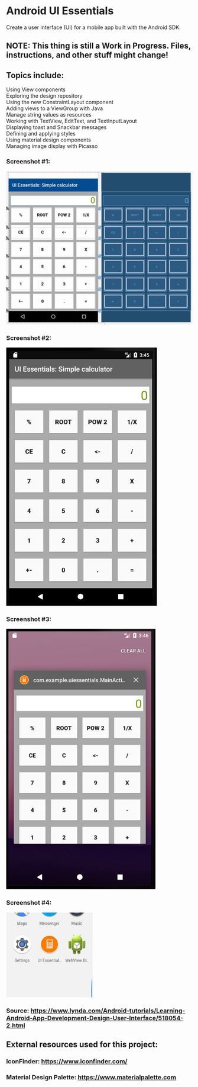 # Android UI Essentials
Create a user interface (UI) for a mobile app built with the Android SDK.

## NOTE: This thing is still a Work in Progress. Files, instructions, and other stuff might change!

## Topics include:
Using View components<br />
Exploring the design repository<br />
Using the new ConstraintLayout component<br />
Adding views to a ViewGroup with Java<br />
Manage string values as resources<br />
Working with TextView, EditText, and TextInputLayout<br />
Displaying toast and Snackbar messages<br />
Defining and applying styles<br />
Using material design components<br />
Managing image display with Picasso<br />

### Screenshot #1:
![GUI](https://github.com/ikostan/Android_UI_Essentials/blob/master/images/1.JPG?raw=true "GUI screenshot")

### Screenshot #2:
![GUI](https://github.com/ikostan/Android_UI_Essentials/blob/master/images/2.JPG?raw=true "GUI screenshot")

### Screenshot #3:
![GUI](https://github.com/ikostan/Android_UI_Essentials/blob/master/images/3.JPG?raw=true "GUI screenshot")

### Screenshot #4:
![GUI](https://github.com/ikostan/Android_UI_Essentials/blob/master/images/4.JPG?raw=true "GUI screenshot")

### Source: https://www.lynda.com/Android-tutorials/Learning-Android-App-Development-Design-User-Interface/518054-2.html

## External resources used for this project:

### IconFinder: https://www.iconfinder.com/

### Material Design Palette: https://www.materialpalette.com
